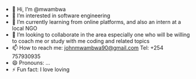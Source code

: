 - 👋 Hi, I’m @mwambwa
- 👀 I’m interested in software engineering
- 🌱 I’m currently learning from online platforms, and also an intern at a local NGO
- 💞️ I’m looking to collaborate in the area especially one who will be willing to coach me or study with me coding and related topics
- 📫 How to reach me: johnmwambwa90@gmail.com  Tel: +254 757930935
- 😄 Pronouns: ...
- ⚡ Fun fact: I love loving
<!---
mwambwa/mwambwa is a ✨ special ✨ repository because its `README.md` (this file) appears on your GitHub profile.
You can click the Preview link to take a look at your changes.
--->
